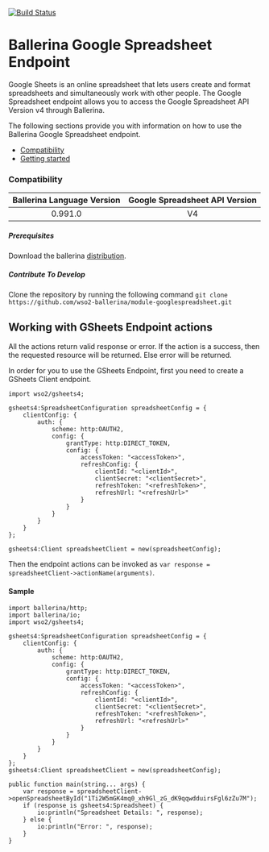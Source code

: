 [![Build Status](https://travis-ci.org/wso2-ballerina/module-googlespreadsheet.svg?branch=master)](https://travis-ci.org/wso2-ballerina/module-googlespreadsheet)

# Ballerina Google Spreadsheet Endpoint

Google Sheets is an online spreadsheet that lets users create and format
spreadsheets and simultaneously work with other people. The Google Spreadsheet endpoint allows you to access the Google Spreadsheet API Version v4 through Ballerina.

The following sections provide you with information on how to use the Ballerina Google Spreadsheet endpoint.
- [Compatibility](#compatibility)
- [Getting started](#getting-started)


### Compatibility

| Ballerina Language Version  | Google Spreadsheet API Version |
|:---------------------------:|:------------------------------:|
|  0.991.0                     |   V4                           |

##### Prerequisites
Download the ballerina [distribution](https://ballerinalang.org/downloads/).

##### Contribute To Develop
Clone the repository by running the following command
`git clone https://github.com/wso2-ballerina/module-googlespreadsheet.git`

## Working with GSheets Endpoint actions
All the actions return valid response or error. If the action is a success, then the requested resource will
be returned. Else error will be returned.

In order for you to use the GSheets Endpoint, first you need to create a GSheets Client endpoint.

```ballerina
import wso2/gsheets4;

gsheets4:SpreadsheetConfiguration spreadsheetConfig = {
    clientConfig: {
        auth: {
            scheme: http:OAUTH2,
            config: {
                grantType: http:DIRECT_TOKEN,
                config: {
                    accessToken: "<accessToken>",
                    refreshConfig: {
                        clientId: "<clientId>",
                        clientSecret: "<clientSecret>",
                        refreshToken: "<refreshToken>",
                        refreshUrl: "<refreshUrl>"
                    }
                }
            }
        }
    }   
};

gsheets4:Client spreadsheetClient = new(spreadsheetConfig);
```

Then the endpoint actions can be invoked as `var response = spreadsheetClient->actionName(arguments)`.

#### Sample
```ballerina
import ballerina/http;
import ballerina/io;
import wso2/gsheets4;

gsheets4:SpreadsheetConfiguration spreadsheetConfig = {
    clientConfig: {
        auth: {
            scheme: http:OAUTH2,
            config: {
                grantType: http:DIRECT_TOKEN,
                config: {
                    accessToken: "<accessToken>",
                    refreshConfig: {
                        clientId: "<clientId>",
                        clientSecret: "<clientSecret>",
                        refreshToken: "<refreshToken>",
                        refreshUrl: "<refreshUrl>"
                    }
                }
            }
        }
    }   
};
gsheets4:Client spreadsheetClient = new(spreadsheetConfig);

public function main(string... args) {
    var response = spreadsheetClient->openSpreadsheetById("1Ti2W5mGK4mq0_xh9Gl_zG_dK9qqwdduirsFgl6zZu7M");
    if (response is gsheets4:Spreadsheet) {
        io:println("Spreadsheet Details: ", response);
    } else {
        io:println("Error: ", response);
    }
}
```
